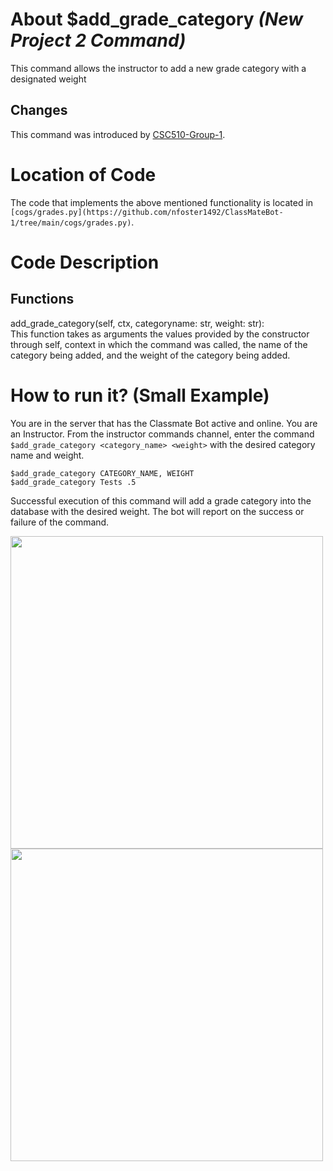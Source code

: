 # About $add_grade_category _(New Project 2 Command)_
This command allows the instructor to add a new grade category with a designated weight
## Changes

This command was introduced by [CSC510-Group-1](https://github.com/nfoster1492/ClassMateBot-1/).

# Location of Code
The code that implements the above mentioned functionality is located in `[cogs/grades.py](https://github.com/nfoster1492/ClassMateBot-1/tree/main/cogs/grades.py)`.

# Code Description
## Functions
add_grade_category(self, ctx, categoryname: str, weight: str): <br>
This function takes as arguments the values provided by the constructor through self, context in which the command was called, the name of the category being added, and the weight of the category being added.

# How to run it? (Small Example)
You are in the server that has the Classmate Bot active and online. You are an Instructor. From the instructor commands channel, enter the command `$add_grade_category <category_name> <weight>` with the desired category name and weight.

```
$add_grade_category CATEGORY_NAME, WEIGHT
$add_grade_category Tests .5
```
Successful execution of this command will add a grade category into the database with the desired weight. The bot will report on the success or failure of the command.

<img src="https://github.com/nfoster1492/ClassMateBot-1/blob/main/data/proj2media/addGradeCategoryHelp.PNG?raw=true" width="500">

<img src="https://github.com/nfoster1492/ClassMateBot-1/blob/main/data/proj2media/addGradeCategory.PNG?raw=true" width="500">